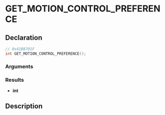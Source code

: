 # GET_MOTION_CONTROL_PREFERENCE

## Declaration
```cpp
// 0x41B8701F
int GET_MOTION_CONTROL_PREFERENCE();
```

### Arguments

### Results
- **int**

## Description
